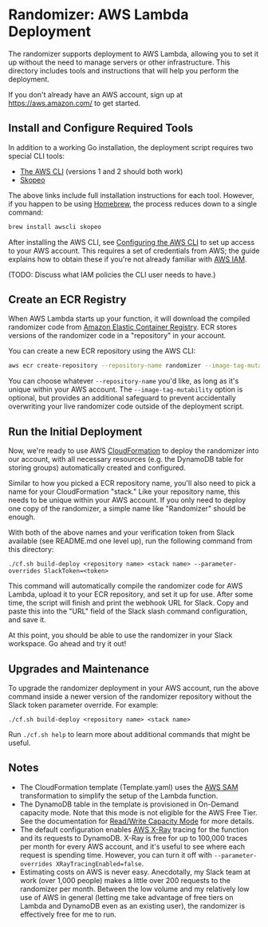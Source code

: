 # Randomizer: AWS Lambda Deployment

The randomizer supports deployment to AWS Lambda, allowing you to set it up
without the need to manage servers or other infrastructure. This directory
includes tools and instructions that will help you perform the deployment.

If you don't already have an AWS account, sign up at https://aws.amazon.com/ to
get started.

## Install and Configure Required Tools

In addition to a working Go installation, the deployment script requires two
special CLI tools:

* [The AWS CLI][install-aws-cli] (versions 1 and 2 should both work)
* [Skopeo][install-skopeo]

The above links include full installation instructions for each tool. However,
if you happen to be using [Homebrew][brew], the process reduces down to a single
command:

```sh
brew install awscli skopeo
```

After installing the AWS CLI, see [Configuring the AWS CLI][configure] to set up
access to your AWS account. This requires a set of credentials from AWS; the
guide explains how to obtain these if you're not already familiar with [AWS
IAM][iam].

(TODO: Discuss what IAM policies the CLI user needs to have.)

[install-aws-cli]: https://docs.aws.amazon.com/cli/latest/userguide/cli-chap-install.html
[install-skopeo]: https://github.com/containers/skopeo/blob/main/install.md
[brew]: https://brew.sh
[configure]: https://docs.aws.amazon.com/cli/latest/userguide/cli-chap-configure.html
[iam]: https://aws.amazon.com/iam/

## Create an ECR Registry

When AWS Lambda starts up your function, it will download the compiled
randomizer code from [Amazon Elastic Container Registry][ecr]. ECR stores
versions of the randomizer code in a "repository" in your account.

You can create a new ECR repository using the AWS CLI:

```sh
aws ecr create-repository --repository-name randomizer --image-tag-mutability IMMUTABLE
```

You can choose whatever `--repository-name` you'd like, as long as it's unique
within your AWS account. The `--image-tag-mutability` option is optional, but
provides an additional safeguard to prevent accidentally overwriting your live
randomizer code outside of the deployment script.

[ecr]: https://aws.amazon.com/ecr/

## Run the Initial Deployment

Now, we're ready to use AWS [CloudFormation][CloudFormation] to deploy the
randomizer into our account, with all necessary resources (e.g. the DynamoDB
table for storing groups) automatically created and configured.

Similar to how you picked a ECR repository name, you'll also need to pick a name
for your CloudFormation "stack." Like your repository name, this needs to be
unique within your AWS account. If you only need to deploy one copy of the
randomizer, a simple name like "Randomizer" should be enough.

With both of the above names and your verification token from Slack available
(see README.md one level up), run the following command from this directory:

```
./cf.sh build-deploy <repository name> <stack name> --parameter-overrides SlackToken=<token>
```

This command will automatically compile the randomizer code for AWS Lambda,
upload it to your ECR repository, and set it up for use. After some time, the
script will finish and print the webhook URL for Slack. Copy and paste this into
the "URL" field of the Slack slash command configuration, and save it.

At this point, you should be able to use the randomizer in your Slack
workspace. Go ahead and try it out!

[CloudFormation]: https://aws.amazon.com/cloudformation/

## Upgrades and Maintenance

To upgrade the randomizer deployment in your AWS account, run the above command
inside a newer version of the randomizer repository without the Slack token
parameter override. For example:

```
./cf.sh build-deploy <repository name> <stack name>
```

Run `./cf.sh help` to learn more about additional commands that might be
useful.

## Notes

* The CloudFormation template (Template.yaml) uses the [AWS SAM][sam]
  transformation to simplify the setup of the Lambda function.
* The DynamoDB table in the template is provisioned in On-Demand capacity mode.
  Note that this mode is not eligible for the AWS Free Tier. See the
  documentation for [Read/Write Capacity Mode][capacity mode] for more details.
* The default configuration enables [AWS X-Ray][x-ray] tracing for the function
  and its requests to DynamoDB. X-Ray is free for up to 100,000 traces per month
  for every AWS account, and it's useful to see where each request is spending
  time. However, you can turn it off with `--parameter-overrides XRayTracingEnabled=false`.
* Estimating costs on AWS is never easy. Anecdotally, my Slack team at work
  (over 1,000 people) makes a little over 200 requests to the randomizer per
  month. Between the low volume and my relatively low use of AWS in general
  (letting me take advantage of free tiers on Lambda and DynamoDB even as an
  existing user), the randomizer is effectively free for me to run.

[sam]: https://github.com/awslabs/serverless-application-model
[capacity mode]: https://docs.aws.amazon.com/amazondynamodb/latest/developerguide/HowItWorks.ReadWriteCapacityMode.html
[x-ray]: https://aws.amazon.com/xray/

